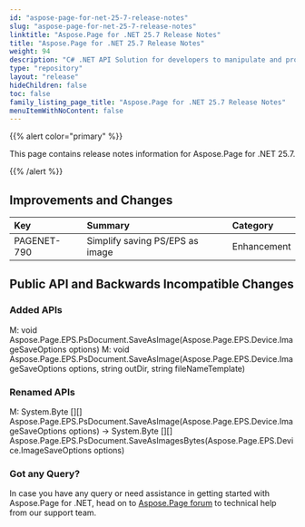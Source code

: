 ```yaml
---
id: "aspose-page-for-net-25-7-release-notes"
slug: "aspose-page-for-net-25-7-release-notes"
linktitle: "Aspose.Page for .NET 25.7 Release Notes"
title: "Aspose.Page for .NET 25.7 Release Notes"
weight: 94
description: "C# .NET API Solution for developers to manipulate and process PS, EPS, and XPS files. Release Notes of Aspose.Page API solution for .NET | Release 2025.07"
type: "repository"
layout: "release"
hideChildren: false
toc: false
family_listing_page_title: "Aspose.Page for .NET 25.7 Release Notes"
menuItemWithNoContent: false
---
```


{{% alert color="primary" %}}

This page contains release notes information for Aspose.Page for .NET 25.7.

{{% /alert %}}

## Improvements and Changes

|**Key**|**Summary**|**Category**|
| :- | :- | :- |
|PAGENET-790|Simplify saving PS/EPS as image|Enhancement|

## **Public API and Backwards Incompatible Changes**
### **Added APIs**
M: void Aspose.Page.EPS.PsDocument.SaveAsImage(Aspose.Page.EPS.Device.ImageSaveOptions options)
M: void Aspose.Page.EPS.PsDocument.SaveAsImage(Aspose.Page.EPS.Device.ImageSaveOptions options, string outDir, string fileNameTemplate)
### **Renamed APIs**
M: System.Byte [][] Aspose.Page.EPS.PsDocument.SaveAsImage(Aspose.Page.EPS.Device.ImageSaveOptions options) -> System.Byte [][] Aspose.Page.EPS.PsDocument.SaveAsImagesBytes(Aspose.Page.EPS.Device.ImageSaveOptions options)



### Got any Query?

In case you have any query or need assistance in getting started with Aspose.Page for .NET, head on to [Aspose.Page forum](https://forum.aspose.com/c/page/39) to technical help from our support team.
